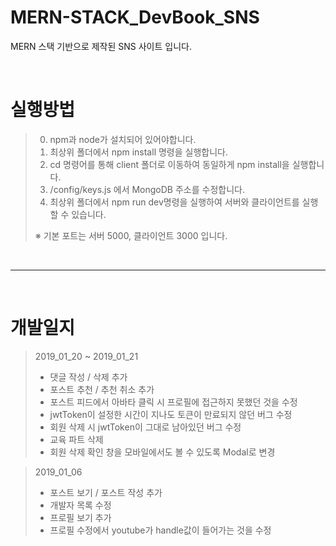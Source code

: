 # MERN-STACK_DevBook_SNS

MERN 스택 기반으로 제작된 SNS 사이트 입니다.

<br/>

# 실행방법
> 
> 0. npm과 node가 설치되어 있어야합니다.
> 1. 최상위 폴더에서 npm install 명령을 실행합니다.
> 2. cd 명령어를 통해 client 폴더로 이동하여 동일하게 npm install을 실행합니다.
> 3. /config/keys.js 에서 MongoDB 주소를 수정합니다.
> 4. 최상위 폴더에서 npm run dev명령을 실행하여 서버와 클라이언트를 실행할 수 있습니다.
>  
> ※ 기본 포트는 서버 5000, 클라이언트 3000 입니다.

<br/>

<hr/>

<br/>

# 개발일지

> 2019_01_20 ~ 2019_01_21
> * 댓글 작성 / 삭제 추가
> * 포스트 추천 / 추천 취소 추가
> * 포스트 피드에서 아바타 클릭 시 프로필에 접근하지 못했던 것을 수정
> * jwtToken이 설정한 시간이 지나도 토큰이 만료되지 않던 버그 수정
> * 회원 삭제 시 jwtToken이 그대로 남아있던 버그 수정
> * 교육 파트 삭제
> * 회원 삭제 확인 창을 모바일에서도 볼 수 있도록 Modal로 변경


> 2019_01_06
> * 포스트 보기 / 포스트 작성 추가
> * 개발자 목록 수정
> * 프로필 보기 추가
> * 프로필 수정에서 youtube가 handle값이 들어가는 것을 수정
